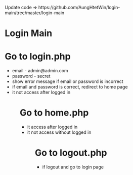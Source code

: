 <p>Update code => https://github.com/AungHtetWin/login-main/tree/master/login-main </p>
<h1>Login Main</h1>
<h1>Go to login.php</h1>
<ul>
  <li>email - admin@admin.com</li>
  <li>password - secret</li>
  <li>show error message if email or password is incorrect</li>  
  <li>if email and password is correct, redirect to home page</li>
  <li>it not access after logged in</li>	
<ul>
<h1>Go to home.php</h1>
<ul>
  <li>it access after logged in</li>
  <li>it not access without logged in</li>
<ul>
<h1>Go to logout.php</h1>
<ul>
  <li>if logout and go to login page</li>
<ul>
 
